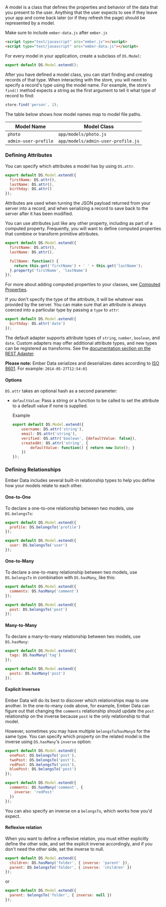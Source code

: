A model is a class that defines the properties and behavior of the
data that you present to the user. Anything that the user expects to see
if they leave your app and come back later (or if they refresh the page)
should be represented by a model.

Make sure to include `ember-data.js` after `ember.js`

```html
<script type="text/javascript" src="ember.js"></script>
<script type="text/javascript" src="ember-data.js"></script>
```

For every model in your application, create a subclass of `DS.Model`:

```javascript {data-filename=app/models/person.js}
export default DS.Model.extend();
```

After you have defined a model class, you can start finding and creating
records of that type. When interacting with the store, you will need to
specify a record's type using the model name. For example, the store's
`find()` method expects a string as the first argument to tell it what
type of record to find:

```javascript
store.find('person', 1);
```

The table below shows how model names map to model file paths.

<table>
  <thead>
  <tr>
    <th>Model Name</th>
    <th>Model Class</th>
  </tr>
  </thead>
  <tr>
    <td><code>photo</code></td>
    <td><code>app/models/photo.js</code></td>
  </tr>
  <tr>
    <td><code>admin-user-profile</code></td>
    <td><code>app/models/admin-user-profile.js</code></td>
  </tr>
</table>

### Defining Attributes

You can specify which attributes a model has by using `DS.attr`.

```javascript {data-filename=app/models/person.js}
export default DS.Model.extend({
  firstName: DS.attr(),
  lastName: DS.attr(),
  birthday: DS.attr()
});
```

Attributes are used when turning the JSON payload returned from your
server into a record, and when serializing a record to save back to the
server after it has been modified.

You can use attributes just like any other property, including as part of a
computed property. Frequently, you will want to define computed
properties that combine or transform primitive attributes.

```javascript {data-filename=app/models/person.js}
export default DS.Model.extend({
  firstName: DS.attr(),
  lastName: DS.attr(),

  fullName: function() {
    return this.get('firstName') + ' ' + this.get('lastName');
  }.property('firstName', 'lastName')
});
```

For more about adding computed properties to your classes, see [Computed
Properties](../../object-model/computed-properties).

If you don't specify the type of the attribute, it will be whatever was
provided by the server. You can make sure that an attribute is always
coerced into a particular type by passing a `type` to `attr`:

```javascript {data-filename=app/models/person.js}
export default DS.Model.extend({
  birthday: DS.attr('date')
});
```

The default adapter supports attribute types of `string`,
`number`, `boolean`, and `date`. Custom adapters may offer additional
attribute types, and new types can be registered as transforms. See the
[documentation section on the REST Adapter](../../models/the-rest-adapter).

**Please note:** Ember Data serializes and deserializes dates according to
                 [ISO 8601][]. For example: `2014-05-27T12:54:01`

[ISO 8601]: http://en.wikipedia.org/wiki/ISO_8601

#### Options

`DS.attr` takes an optional hash as a second parameter:

- `defaultValue`: Pass a string or a function to be called to set the
                  attribute to a default value if none is supplied.

  Example

  ```app/models/user.js
  export default DS.Model.extend({
      username: DS.attr('string'),
      email: DS.attr('string'),
      verified: DS.attr('boolean', {defaultValue: false}),
      createdAt: DS.attr('string', {
          defaultValue: function() { return new Date(); }
      })
  });
  ```


### Defining Relationships

Ember Data includes several built-in relationship types to help you
define how your models relate to each other.

#### One-to-One

To declare a one-to-one relationship between two models, use
`DS.belongsTo`:

```javascript {data-filename=app/models/user.js}
export default DS.Model.extend({
  profile: DS.belongsTo('profile')
});
```

```javascript {data-filename=app/models/profile.js}
export default DS.Model.extend({
  user: DS.belongsTo('user')
});
```

#### One-to-Many

To declare a one-to-many relationship between two models, use
`DS.belongsTo` in combination with `DS.hasMany`, like this:

```javascript {data-filename=app/models/post.js}
export default DS.Model.extend({
  comments: DS.hasMany('comment')
});
```

```javascript {data-filename=app/models/comment.js}
export default DS.Model.extend({
  post: DS.belongsTo('post')
});
```

#### Many-to-Many

To declare a many-to-many relationship between two models, use
`DS.hasMany`:

```javascript {data-filename=app/models/post.js}
export default DS.Model.extend({
  tags: DS.hasMany('tag')
});
```

```javascript {data-filename=app/models/tag.js}
export default DS.Model.extend({
  posts: DS.hasMany('post')
});
```

#### Explicit Inverses

Ember Data will do its best to discover which relationships map to one
another. In the one-to-many code above, for example, Ember Data can figure out that
changing the `comments` relationship should update the `post`
relationship on the inverse because `post` is the only relationship to
that model.

However, sometimes you may have multiple `belongsTo`/`hasMany`s for the
same type. You can specify which property on the related model is the
inverse using `DS.hasMany`'s `inverse` option:

```javascript {data-filename=app/models/comment.js}
export default DS.Model.extend({
  onePost: DS.belongsTo('post'),
  twoPost: DS.belongsTo('post'),
  redPost: DS.belongsTo('post'),
  bluePost: DS.belongsTo('post')
});
```

```javascript {data-filename=app/models/post.js}
export default DS.Model.extend({
  comments: DS.hasMany('comment', {
    inverse: 'redPost'
  })
});
```

You can also specify an inverse on a `belongsTo`, which works how you'd expect.

#### Reflexive relation

When you want to define a reflexive relation, you must either explicitly define
the other side, and set the explicit inverse accordingly, and if you don't need the
other side, set the inverse to null.

```javascript {data-filename=app/models/folder.js}
export default DS.Model.extend({
  children: DS.hasMany('folder', { inverse: 'parent' }),
  parent: DS.belongsTo('folder', { inverse: 'children' })
});
```

or

```javascript {data-filename=app/models/folder.js}
export default DS.Model.extend({
  parent: belongsTo('folder', { inverse: null })
});
```
